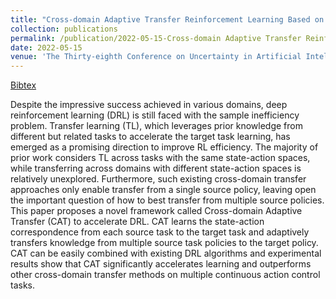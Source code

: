 ```yaml
---
title: "Cross-domain Adaptive Transfer Reinforcement Learning Based on State-Action Correspondence"
collection: publications
permalink: /publication/2022-05-15-Cross-domain Adaptive Transfer Reinforcement Learning Based on State-Action Correspondence
date: 2022-05-15
venue: 'The Thirty-eighth Conference on Uncertainty in Artificial Intelligence (UAI)'
---
```

[Bibtex](http://tianpeiyang.github.io/files/UAI2022_cat.bib)



Despite the impressive success achieved in various domains, deep reinforcement learning (DRL) is still faced with the sample inefficiency problem. Transfer learning (TL), which leverages prior knowledge from different but related tasks to accelerate the target task learning, has emerged as a promising direction to improve RL efficiency. The majority of prior work considers TL across tasks with the same state-action spaces, while transferring across domains with different state-action spaces is relatively unexplored. Furthermore, such existing cross-domain transfer approaches only enable transfer from a single source policy, leaving open the important question of how to best transfer from multiple source policies. This paper proposes a novel framework called Cross-domain Adaptive Transfer (CAT) to accelerate DRL. CAT learns the state-action correspondence from each source task to the target task and adaptively transfers knowledge from multiple source task policies to the target policy. CAT can be easily combined with existing DRL algorithms and experimental results show that CAT significantly accelerates learning and outperforms other cross-domain transfer methods on multiple continuous action control tasks.